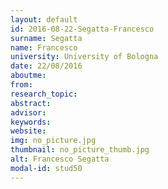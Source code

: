 ```yaml
---
layout: default 
id: 2016-08-22-Segatta-Francesco
surname: Segatta
name: Francesco
university: University of Bologna
date: 22/08/2016
aboutme: 
from: 
research_topic: 
abstract: 
advisor: 
keywords: 
website: 
img: no_picture.jpg
thumbnail: no_picture_thumb.jpg
alt: Francesco Segatta
modal-id: stud50
---
```

